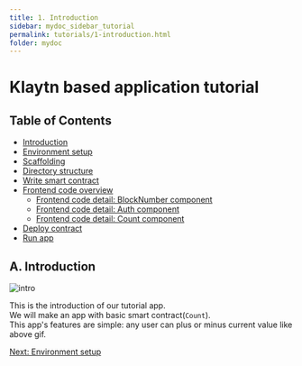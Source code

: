```yaml
---
title: 1. Introduction
sidebar: mydoc_sidebar_tutorial
permalink: tutorials/1-introduction.html
folder: mydoc
---
```


# Klaytn based application tutorial

## Table of Contents
* [Introduction](1-introduction.md)
* [Environment setup](2-environment-setup.md)
* [Scaffolding](3-scaffolding.md)
* [Directory structure](4-directory-structure.md)
* [Write smart contract](5-write-smart-contract.md)
* [Frontend code overview](6-frontend-code.md)
  - [Frontend code detail: BlockNumber component](6-1-frontend-blocknumber-component.md)
  - [Frontend code detail: Auth component](6-2-frontend-auth-component.md)
  - [Frontend code detail: Count component](6-3-frontend-count-component.md)
* [Deploy contract](7-deploy-contract.md)
* [Run app](8-run-app.md)

## A. Introduction

![intro](../../../images/tutorial-1intro.gif)

This is the introduction of our tutorial app.  
We will make an app with basic smart contract(`Count`).  
This app's features are simple: any user can plus or minus current value like above gif.  

[Next: Environment setup](2-environment-setup.md)
